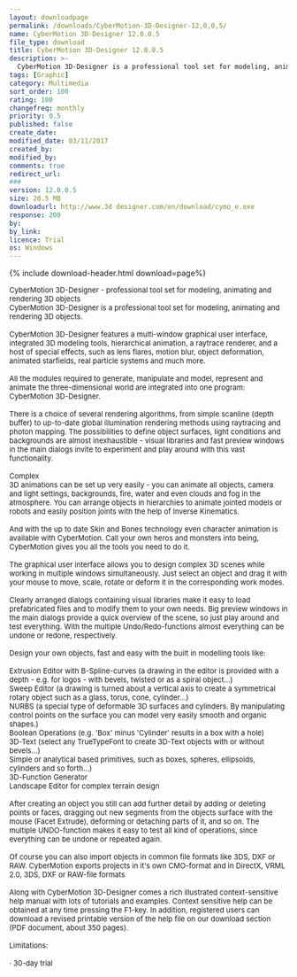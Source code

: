 ```yaml
---
layout: downloadpage
permalink: /downloads/CyberMotion-3D-Designer-12,0,0,5/
name: CyberMotion 3D-Designer 12.0.0.5
file_type: download
title: CyberMotion 3D-Designer 12.0.0.5
description: >-
  CyberMotion 3D-Designer is a professional tool set for modeling, animating and rendering 3D objects.CyberMotion 3D-Designer features a multi-window graphical user interface, integrated 3D modeling tools, hierarchical animation, a raytrace renderer.
tags: [Graphic]
category: Multimedia
sort_order: 100
rating: 100
changefreq: monthly
priority: 0.5
published: false
create_date:
modified_date: 03/11/2017
created_by:
modified_by:
comments: true
redirect_url:
###
version: 12.0.0.5
size: 20.5 MB
downloadurl: http://www.3d designer.com/en/download/cymo_e.exe
response: 200
by:
by_link:
licence: Trial
os: Windows
---
```


{% include download-header.html download=page%}

<p style="fix-download-text !important">
<p><font size="2">CyberMotion 3D-Designer - professional tool set for modeling, animating and rendering 3D objects <br />
CyberMotion 3D-Designer is a professional tool set for modeling, animating and rendering 3D objects. <br />
<br />
CyberMotion 3D-Designer features a multi-window graphical user interface, integrated 3D modeling tools, hierarchical animation, a raytrace renderer, and a host of special effects, such as lens flares, motion blur, object deformation, animated starfields, real particle systems and much more. <br />
<br />
All the modules required to generate, manipulate and model, represent and animate the three-dimensional world are integrated into one program: CyberMotion 3D-Designer. <br />
<br />
There is a choice of several rendering algorithms, from simple scanline (depth buffer) to up-to-date global illumination rendering methods using raytracing and photon mapping. The possibilities to define object surfaces, light conditions and backgrounds are almost inexhaustible - visual libraries and fast preview windows in the main dialogs invite to experiment and play around with this vast functionality. <br />
<br />
Complex <br />
3D animations can be set up very easily - you can animate all objects, camera and light settings, backgrounds, fire, water and even clouds and fog in the atmosphere. You can arrange objects in hierarchies to animate jointed models or robots and easily position joints with the help of Inverse Kinematics. <br />
<br />
And with the up to date Skin and Bones technology even character animation is available with CyberMotion. Call your own heros and monsters into being, CyberMotion gives you all the tools you need to do it. <br />
<br />
The graphical user interface allows you to design complex 3D scenes while working in multiple windows simultaneously. Just select an object and drag it with your mouse to move, scale, rotate or deform it in the corresponding work modes. <br />
<br />
Clearly arranged dialogs containing visual libraries make it easy to load prefabricated files and to modify them to your own needs. Big preview windows in the main dialogs provide a quick overview of the scene, so just play around and test everything. With the multiple Undo/Redo-functions almost everything can be undone or redone, respectively. <br />
<br />
Design your own objects, fast and easy with the built in modelling tools like: <br />
<br />
Extrusion Editor with B-Spline-curves (a drawing in the editor is provided with a depth - e.g. for logos - with bevels, twisted or as a spiral object...) <br />
Sweep Editor (a drawing is turned about a vertical axis to create a symmetrical rotary object such as a glass, torus, cone, cylinder...) <br />
NURBS (a special type of deformable 3D surfaces and cylinders. By manipulating control points on the surface you can model very easily smooth and organic shapes.) <br />
Boolean Operations (e.g. 'Box' minus 'Cylinder' results in a box with a hole) <br />
3D-Text (select any TrueTypeFont to create 3D-Text objects with or without bevels...) <br />
Simple or analytical based primitives, such as boxes, spheres, ellipsoids, cylinders and so forth...) <br />
3D-Function Generator <br />
Landscape Editor for complex terrain design <br />
<br />
After creating an object you still can add further detail by adding or deleting points or faces, dragging out new segments from the objects surface with the mouse (Facet Extrude), deforming or detaching parts of it, and so on. The multiple UNDO-function makes it easy to test all kind of operations, since everything can be undone or repeated again. <br />
<br />
Of course you can also import objects in common file formats like 3DS, DXF or RAW. CyberMotion exports projects in it's own CMO-format and in DirectX, VRML 2.0, 3DS, DXF or RAW-file formats <br />
<br />
Along with CyberMotion 3D-Designer comes a rich illustrated context-sensitive help manual with lots of tutorials and examples. Context sensitive help can be obtained at any time pressing the F1-key. In addition, registered users can download a revised printable version of the help file on our download section (PDF document, about 350 pages). <br />
<br />
Limitations: <br />
<br />
· 30-day trial <br />
<br />
</font></p></p>
